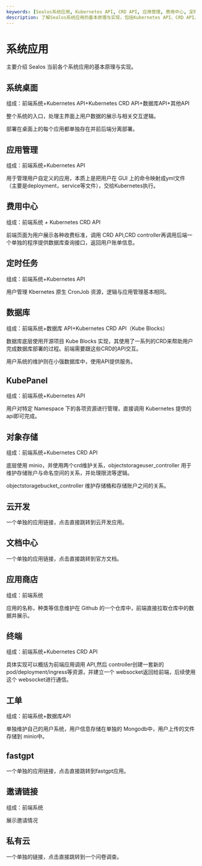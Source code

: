 ```yaml
---
keywords: [Sealos系统应用, Kubernetes API, CRD API, 应用管理, 费用中心, 定时任务, 数据库, KubePanel, 对象存储, 应用商店]
description: 了解Sealos系统应用的基本原理与实现，包括Kubernetes API、CRD API、应用管理、费用中心、定时任务、数据库、KubePanel等。
---
```


# 系统应用

主要介绍 Sealos 当前各个系统应用的基本原理与实现。

## 系统桌面

组成：前端系统+Kubernetes API+Kubernetes CRD API+数据库API+其他API

整个系统的入口，处理主界面上用户数据的展示与相关交互逻辑。

部署在桌面上的每个应用都单独存在并前后端分离部署。

## 应用管理

组成：前端系统+Kubernetes API

用于管理用户自定义的应用，本质上是把用户在 GUI 上的命令映射成yml文件（主要是deployment，service等文件），交给Kubernetes执行。

## 费用中心

组成：前端系统 + Kubernetes CRD API

前端页面为用户展示各种收费标准，调用 CRD API,CRD controller再调用后端一个单独的程序提供数据库查询接口，返回用户账单信息。

## 定时任务

组成：前端系统+Kubernetes API

用户管理 Kbernetes 原生 CronJob 资源，逻辑与应用管理基本相同。

## 数据库

组成：前端系统+数据库 API+Kubernetes CRD API（Kube Blocks）

数据库底层使用开源项目 Kube Blocks 实现，其使用了一系列的CRD来帮助用户完成数据库部署的过程。前端需要跟这些CRD的API交互。

用户系统的维护则在小强数据库中，使用API提供服务。

## KubePanel

组成：前端系统+Kubernetes API

用户对特定 Namespace 下的各项资源进行管理，直接调用 Kubernetes 提供的api即可完成。

## 对象存储

组成：前端系统+Kubernetes CRD API

底层使用 minio，并使用两个crd维护关系，objectstorageuser_controller 用于维护存储账户与命名空间的关系，并处理限流等逻辑。

objectstoragebucket_controller 维护存储桶和存储账户之间的关系。

## 云开发

一个单独的应用链接，点击直接跳转到云开发应用。

## 文档中心

一个单独的应用链接，点击直接跳转到官方文档。

## 应用商店

组成：前端系统

应用的名称，种类等信息维护在 Github 的一个仓库中，前端直接拉取仓库中的数据并展示。

## 终端

组成：前端系统+Kubernetes CRD API

具体实现可以概括为前端应用调用 API,然后 controller创建一套新的 pod/deployment/ingress等资源，并建立一个
websocket返回给前端，后续使用这个 websocket进行通信。

## 工单

组成：前端系统+数据库API

单独维护自己的用户系统，用户信息存储在单独的 Mongodb中，用户上传的文件存储到 minio中。

## fastgpt

一个单独的应用链接，点击直接跳转到fastgpt应用。

## 邀请链接

组成：前端系统

展示邀请情况

## 私有云

一个单独的链接，点击直接跳转到一个问卷调查。

